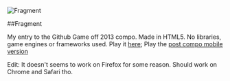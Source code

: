 ![Fragment](https://dl.dropboxusercontent.com/u/130078058/GGO13/screenie.png)

##Fragment

My entry to the Github Game off 2013 compo.
Made in HTML5.
No libraries, game engines or frameworks used.
Play it [here](http://goo.gl/rkgp01); 
Play the [post compo mobile version](http://t.co/K9QBgWQ5wh)

Edit: It doesn't seems to work on Firefox for some reason. Should work on Chrome and Safari tho.
